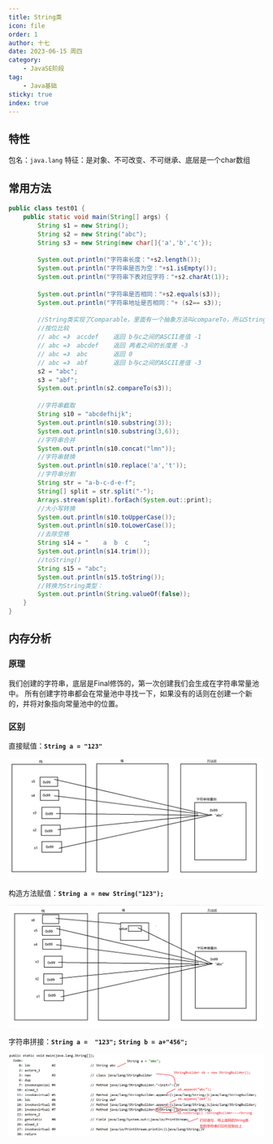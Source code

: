 ```yaml
---
title: String类
icon: file
order: 1
author: 十七
date: 2023-06-15 周四
category:
	- JavaSE阶段
tag:
	- Java基础
sticky: true
index: true
---
```


## 特性

包名：`java.lang`
特征：是对象、不可改变、不可继承、底层是一个char数组

## 常用方法

```java
public class test01 {
    public static void main(String[] args) {
        String s1 = new String();
        String s2 = new String("abc");
        String s3 = new String(new char[]{'a','b','c'});
        
        System.out.println("字符串长度："+s2.length());
        System.out.println("字符串是否为空："+s1.isEmpty());
        System.out.println("字符串下表对应字符："+s2.charAt(1));
        
        System.out.println("字符串是否相同："+s2.equals(s3));
        System.out.println("字符串地址是否相同："+ (s2== s3));
        
        //String类实现了Comparable，里面有一个抽象方法叫compareTo，所以String中一定要对这个方法进行重写
        //按位比较
        // abc =》  accdef    返回 b与c之间的ASCII差值 -1
        // abc =》  abcdef    返回 两者之间的长度差 -3
        // abc =》  abc       返回 0
        // abc =》  abf       返回 b与c之间的ASCII差值 -3
        s2 = "abc";
        s3 = "abf";
        System.out.println(s2.compareTo(s3));
        
        //字符串截取
        String s10 = "abcdefhijk";
        System.out.println(s10.substring(3));
        System.out.println(s10.substring(3,6));
        //字符串合并
        System.out.println(s10.concat("lmn"));
        //字符串替换
        System.out.println(s10.replace('a','t'));
        //字符串分割
        String str = "a-b-c-d-e-f";
        String[] split = str.split("-");
        Arrays.stream(split).forEach(System.out::print);
        //大小写转换
        System.out.println(s10.toUpperCase());
        System.out.println(s10.toLowerCase());
        //去除空格
        String s14 = "    a  b  c    ";
        System.out.println(s14.trim());
        //toString()
        String s15 = "abc";
        System.out.println(s15.toString());
        //转换为String类型：
        System.out.println(String.valueOf(false));
    }
}
```

## 内存分析

###  原理

我们创建的字符串，底层是Final修饰的，第一次创建我们会生成在字符串常量池中。
所有创建字符串都会在常量池中寻找一下，如果没有的话则在创建一个新的，并将对象指向常量池中的位置。

### 区别

直接赋值：**`String a = "123"`**

![](./image/image_FE60GWBhNW.png)

构造方法赋值：**`String a = new String("123");`**

![](./image/image_slEwksELmR.png)

字符串拼接：**`String a =  "123";`**  **`String b = a+"456";`**

![](./image/image_8KDfa0nAEi.png)
